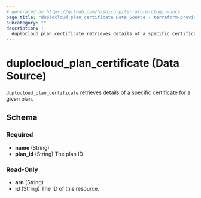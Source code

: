 ```yaml
---
# generated by https://github.com/hashicorp/terraform-plugin-docs
page_title: "duplocloud_plan_certificate Data Source - terraform-provider-duplocloud"
subcategory: ""
description: |-
  duplocloud_plan_certificate retrieves details of a specific certificate for a given plan.
---
```


# duplocloud_plan_certificate (Data Source)

`duplocloud_plan_certificate` retrieves details of a specific certificate for a given plan.



<!-- schema generated by tfplugindocs -->
## Schema

### Required

- **name** (String)
- **plan_id** (String) The plan ID

### Read-Only

- **arn** (String)
- **id** (String) The ID of this resource.


